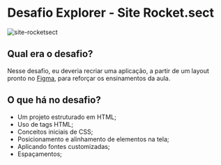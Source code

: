 # Desafio Explorer - Site Rocket.sect

![site-rocketsect](https://github.com/Mariana-Gomes/desafio-rocketsect/assets/64051327/ca70bc0e-cf89-4480-8e05-1d657ec61a0c)

## Qual era o desafio?

Nesse desafio, eu deveria recriar uma aplicação, a partir de um layout pronto no [Figma](https://www.figma.com/design/HvES03DdE0zjalelxxR2LQ/Explorer-(Copy)?node-id=0-1&t=Ns1cyNmH2XkeDFd2-0), para reforçar os ensinamentos da aula.


## O que há no desafio?

- Um projeto estruturado em HTML;
- Uso de tags HTML;
- Conceitos iniciais de CSS;
- Posicionamento e alinhamento de elementos na tela;
- Aplicando fontes customizadas;
- Espaçamentos;
